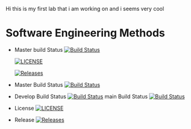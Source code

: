 
Hi this is my first lab that i am working on and i seems very cool

# Software Engineering Methods
- Master build Status [![Build Status](https://travis-ci.org/mikesobers/sem.svg?branch=main)](https://travis-ci.org/mikesobers/sem)
  
  [![LICENSE](https://img.shields.io/github/license/mikesobers/sem.svg?style=flat-square)](https://github.com/mikesobers/sem/blob/master/LICENSE)
  
  [![Releases](https://img.shields.io/github/release/mikesobers/sem/all.svg?style=flat-square)](https://github.com/mikesobers/sem/releases)

- Master Build Status [![Build Status](https://travis-ci.org/mikesobers/sem.svg?branch=master)](https://travis-ci.org/mikesobers/sem)
- Develop Build Status [![Build Status](https://travis-ci.org/mikesobers/sem.svg?branch=develop)](https://travis-ci.org/mikesobers/sem)
  main Build Status [![Build Status](https://travis-ci.org/mikesobers/sem.svg?branch=main)](https://travis-ci.org/mikesobers/sem)
- License [![LICENSE](https://img.shields.io/github/license/mikesobers/sem.svg?style=flat-square)](https://github.com/mikesobers/sem/blob/master/LICENSE)
- Release [![Releases](https://img.shields.io/github/release/mikesobers/sem/all.svg?style=flat-square)](https://github.com/mikesobers/sem/releases)

